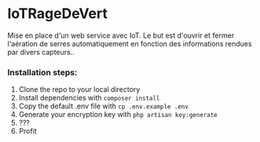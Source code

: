 # IoTRageDeVert
Mise en place d'un web service avec IoT. Le but est d'ouvrir et fermer l'aération de serres automatiquement en fonction des informations rendues par divers capteurs..

### Installation steps:

1. Clone the repo to your local directory
2. Install dependencies with ``` composer install ```
3. Copy the default .env file with ``` cp .env.example .env ```
4. Generate your encryption key with ``` php artisan key:generate ```
5. ???
6. Profit
